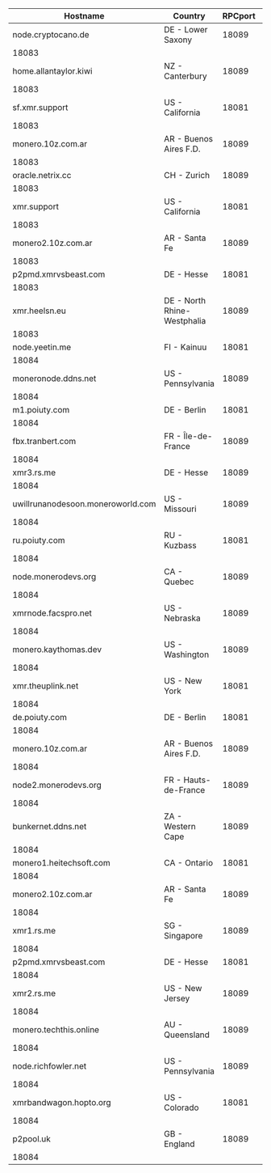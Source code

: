 Hostname | Country | RPCport | P2Pport
--- | --- | --- | ---
node.cryptocano.de | DE - Lower Saxony | 18089
 | 18083
home.allantaylor.kiwi | NZ - Canterbury | 18089
 | 18083
sf.xmr.support | US - California | 18081
 | 18083
monero.10z.com.ar | AR - Buenos Aires F.D. | 18089
 | 18083
oracle.netrix.cc | CH - Zurich | 18089
 | 18083
xmr.support | US - California | 18081
 | 18083
monero2.10z.com.ar | AR - Santa Fe | 18089
 | 18083
p2pmd.xmrvsbeast.com | DE - Hesse | 18081
 | 18083
xmr.heelsn.eu | DE - North Rhine-Westphalia | 18089
 | 18083
node.yeetin.me | FI - Kainuu | 18081
 | 18084
moneronode.ddns.net | US - Pennsylvania | 18089
 | 18084
m1.poiuty.com | DE - Berlin | 18081
 | 18084
fbx.tranbert.com | FR - Île-de-France | 18089
 | 18084
xmr3.rs.me | DE - Hesse | 18089
 | 18084
uwillrunanodesoon.moneroworld.com | US - Missouri | 18089
 | 18084
ru.poiuty.com | RU - Kuzbass | 18081
 | 18084
node.monerodevs.org | CA - Quebec | 18089
 | 18084
xmrnode.facspro.net | US - Nebraska | 18089
 | 18084
monero.kaythomas.dev | US - Washington | 18089
 | 18084
xmr.theuplink.net | US - New York | 18081
 | 18084
de.poiuty.com | DE - Berlin | 18081
 | 18084
monero.10z.com.ar | AR - Buenos Aires F.D. | 18089
 | 18084
node2.monerodevs.org | FR - Hauts-de-France | 18089
 | 18084
bunkernet.ddns.net | ZA - Western Cape | 18089
 | 18084
monero1.heitechsoft.com | CA - Ontario | 18081
 | 18084
monero2.10z.com.ar | AR - Santa Fe | 18089
 | 18084
xmr1.rs.me | SG - Singapore | 18089
 | 18084
p2pmd.xmrvsbeast.com | DE - Hesse | 18081
 | 18084
xmr2.rs.me | US - New Jersey | 18089
 | 18084
monero.techthis.online | AU - Queensland | 18089
 | 18084
node.richfowler.net | US - Pennsylvania | 18089
 | 18084
xmrbandwagon.hopto.org | US - Colorado | 18081
 | 18084
p2pool.uk | GB - England | 18089
 | 18084
